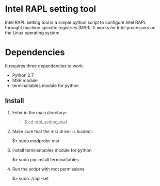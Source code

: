 # Intel RAPL setting tool
Intel RAPL setting tool is a simple python script to configure Intel RAPL throught machine specific registries (MSR). It works for Intel processors on the Linux operating system.

Dependencies
============

It requires three dependencies to work:
- Python 2.7
- MSR module
- terminaltables module for python 

Install
----------

1) Enter in the main directory::

   >$ cd rapl_setting_tool
 
2) Make sure that the msr driver is loaded::

   $> sudo modprobe msr

3) Install terminaltables module for python

    $> sudo pip install terminaltables

4) Run the script with root permissions

    $> sudo ./rapl-set
